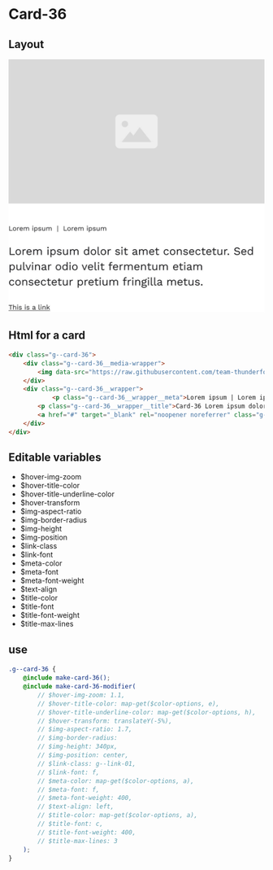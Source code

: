 # Card-36

## Layout

![alt text][card-36]

[card-36]: /src/img/global-components/card/card-36.jpg

## Html for a card

```html
<div class="g--card-36">
    <div class="g--card-36__media-wrapper">
        <img data-src="https://raw.githubusercontent.com/team-thunderfoot/ui/main/src/img/global-components/img-placeholder.jpg" src="/src/img/global-components/placeholder.jpg" alt="alt text" class="g--card-36__media-wrapper__media g--lazy-01" />
    </div>
    <div class="g--card-36__wrapper">
            <p class="g--card-36__wrapper__meta">Lorem ipsum | Lorem ipsum</p>
        <p class="g--card-36__wrapper__title">Card-36 Lorem ipsum dolor sit amet consectetur. Sed pulvinar odio velit fermentum etiam consectetur pretium fringilla metus.</p>
        <a href="#" target="_blank" rel="noopener noreferrer" class="g--card-36__wrapper__link">This is a link</a>
    </div>
</div>
```

## Editable variables

- $hover-img-zoom
- $hover-title-color
- $hover-title-underline-color
- $hover-transform
- $img-aspect-ratio
- $img-border-radius
- $img-height
- $img-position
- $link-class
- $link-font
- $meta-color
- $meta-font
- $meta-font-weight
- $text-align
- $title-color
- $title-font
- $title-font-weight
- $title-max-lines

## use

```scss
.g--card-36 {
    @include make-card-36();
    @include make-card-36-modifier(
        // $hover-img-zoom: 1.1,
        // $hover-title-color: map-get($color-options, e),
        // $hover-title-underline-color: map-get($color-options, h),
        // $hover-transform: translateY(-5%),
        // $img-aspect-ratio: 1.7,
        // $img-border-radius: 
        // $img-height: 340px,
        // $img-position: center,
        // $link-class: g--link-01,
        // $link-font: f,
        // $meta-color: map-get($color-options, a),
        // $meta-font: f,
        // $meta-font-weight: 400,
        // $text-align: left,
        // $title-color: map-get($color-options, a),
        // $title-font: c,
        // $title-font-weight: 400,
        // $title-max-lines: 3
    );
}
```
